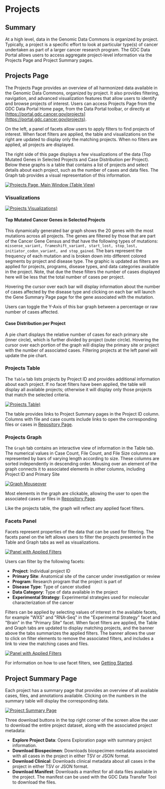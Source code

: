 # Projects

## Summary
At a high level, data in the Genomic Data Commons is organized by project. Typically, a project is a specific effort to look at particular type(s) of cancer undertaken as part of a larger cancer research program. The GDC Data Portal allows users to access aggregate project-level information via the Projects Page and Project Summary pages.

## Projects Page

The Projects Page provides an overview of all harmonized data available in the Genomic Data Commons, organized by project. It also provides filtering, navigation, and advanced visualization features that allow users to identify and browse projects of interest. Users can access Projects Page from the GDC Data Portal Home page, from the Data Portal toolbar, or directly at [https://portal.gdc.cancer.gov/projects](https://portal.gdc.cancer.gov/projects).

On the left, a panel of facets allow users to apply filters to find projects of interest. When facet filters are applied, the table and visualizations on the right are updated to display only the matching projects. When no filters are applied, all projects are displayed.

The right side of this page displays a few visualizations of the data (Top Mutated Genes in Selected Projects and Case Distribution per Project). Below these graphs is a table that contains a list of projects and select details about each project, such as the number of cases and data files. The Graph tab provides a visual representation of this information.

[![Projects Page, Main Window (Table View)](images/gdc-data-portal-project-page.png)](images/gdc-data-portal-project-page.png "Click to see the full image.")

### Visualizations

[![Projects Visualizations)](images/gdc-projects-visualizations.png)](images/gdc-projects-visualizations.png "Click to see the full image.")

#### Top Mutated Cancer Genes in Selected Projects

This dynamically generated bar graph shows the 20 genes with the most mutations across all projects. The genes are filtered by those that are part of the Cancer Gene Census and that have the following types of mutations: `missense_variant, frameshift_variant, start_lost, stop_lost, initiator_codon_variant, and stop_gained`. The bars represent the frequency of each mutation and is broken down into different colored segments by project and disease type. The graphic is updated as filters are applied for projects, programs, disease types, and data categories available in the project. Note, that due the these filters the number of cases displayed here will be less that the total number of cases per project.

Hovering the cursor over each bar will display information about the number of cases affected by the disease type and clicking on each bar will launch the Gene Summary Page page for the gene associated with the mutation.

Users can toggle the Y-Axis of this bar graph between a percentage or raw number of cases affected.

#### Case Distribution per Project

A pie chart displays the relative number of cases for each primary site (inner circle), which is further divided by project (outer circle). Hovering the cursor over each portion of the graph will display the primary site or project with the number of associated cases. Filtering projects at the left panel will update the pie chart.


### Projects Table

The `Table` tab lists projects by Project ID and provides additional information about each project. If no facet filters have been applied, the table will display all available projects; otherwise it will display only those projects that match the selected criteria.

[![Projects Table)](images/gdc-projects-table-view.png)](images/gdc-data-portal-project-page.png "Click to see the full image.")

The table provides links to Project Summary pages in the Project ID column. Columns with file and case counts include links to open the corresponding files or cases in [Repository Page](Repository.md).

### Projects Graph

The `Graph` tab contains an interactive view of information in the Table tab. The numerical values in Case Count, File Count, and File Size columns are represented by bars of varying length according to size. These columns are sorted independently in descending order. Mousing over an element of the graph connects it to associated elements in other columns, including Project ID and Primary Site

[![Graph Mouseover](images/gdc-table-graph-mouse-over.png)](images/gdc-table-graph-mouse-over.png "Click to see the full image.")

Most elements in the graph are clickable, allowing the user to open the associated cases or files in [Repository Page](Repository.md).

Like the projects table, the graph will reflect any applied facet filters.

### Facets Panel

Facets represent properties of the data that can be used for filtering. The facets panel on the left allows users to filter the projects presented in the Table and Graph tabs as well as visualizations.

[![Panel with Applied Filters](images/gdc-data-portal-project-page-facets.png)](images/gdc-data-portal-project-page-facets.png "Click to see the full image.")

Users can filter by the following facets:

*   __Project__: Individual project ID
*   __Primary Site__: Anatomical site of the cancer under investigation or review
*   __Program__: Research program that the project is part of
*   __Disease Type__: Type of cancer studied
*   __Data Category__: Type of data available in the project
*   __Experimental Strategy__: Experimental strategies used for molecular characterization of the cancer

Filters can be applied by selecting values of interest in the available facets, for example "WXS" and "RNA-Seq" in the "Experimental Strategy" facet and "Brain" in the "Primary Site" facet. When facet filters are applied, the Table and Graph tabs are updated to display matching projects, and the banner above the tabs  summarizes the applied filters. The banner allows the user to click on filter elements to remove the associated filters, and includes a link to view the matching cases and files.

[![Panel with Applied Filters](images/panel-with-applied-filters.png)](images/panel-with-applied-filters.png "Click to see the full image.")

For information on how to use facet filters, see [Getting Started](Getting_Started.md#facet-filters).

## Project Summary Page

Each project has a summary page that provides an overview of all available cases, files, and annotations available. Clicking on the numbers in the summary table will display the corresponding data.

[![Project Summary Page](images/gdc-project-entity-page_v3.png)](images/gdc-project-entity-page_v2.png "Click to see the full image.")

Three download buttons in the top right corner of the screen allow the user to download the entire project dataset, along with the associated project metadata:

* __Explore Project Data__: Opens Exploration page with summary project information.
* __Download Biospecimen__: Downloads biospecimen metadata associated with all cases in the project in either TSV or JSON format.
* __Download Clinical__: Downloads clinical metadata about all cases in the project in either TSV or JSON format.
* __Download Manifest__: Downloads a manifest for all data files available in the project. The manifest can be used with the GDC Data Transfer Tool to download the files.
